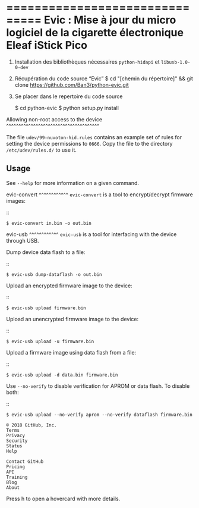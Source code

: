 ===============================
Evic : Mise à jour du micro logiciel de la cigarette électronique Eleaf iStick Pico
===============================

1) Installation des bibliothèques nécessaires ``python-hidapi`` et ``libusb-1.0-0-dev``

2) Récupération du code source “Evic”
    $ cd "[chemin du répertoire]" && git clone https://github.com/Ban3/python-evic.git

3) Se placer dans le repertoire du code source

    $ cd python-evic
    $ python setup.py install


Allowing non-root access to the device
^^^^^^^^^^^^^^^^^^^^^^^^^^^^^^^^^^^^^^

The file ``udev/99-nuvoton-hid.rules`` contains an example set of rules for setting the device permissions to ``0666``.  Copy the file to the directory ``/etc/udev/rules.d/`` to use it.

Usage
-------
See  ``--help`` for more information on a given command.

evic-convert
^^^^^^^^^^^^
``evic-convert`` is a tool to encrypt/decrypt firmware images:

::

    $ evic-convert in.bin -o out.bin

evic-usb
^^^^^^^^^^^^
``evic-usb`` is a tool for interfacing with the device through USB.


Dump device data flash to a file:

::

    $ evic-usb dump-dataflash -o out.bin

Upload an encrypted firmware image to the device:

::

    $ evic-usb upload firmware.bin

Upload an unencrypted firmware image to the device:

::

    $ evic-usb upload -u firmware.bin

Upload a firmware image using data flash from a file:

::

    $ evic-usb upload -d data.bin firmware.bin

Use  ``--no-verify`` to disable verification for APROM or data flash. To disable both:

::

    $ evic-usb upload --no-verify aprom --no-verify dataflash firmware.bin

    © 2018 GitHub, Inc.
    Terms
    Privacy
    Security
    Status
    Help

    Contact GitHub
    Pricing
    API
    Training
    Blog
    About

Press h to open a hovercard with more details.
